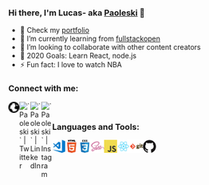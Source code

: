 ### Hi there, I'm Lucas- aka [Paoleski][website] 👋
- 🔭 Check my [portfolio][website]
- 🌱 I’m currently learning from [fullstackopen][course]
- 👯 I’m looking to collaborate with other content creators
- 🥅 2020 Goals: Learn React, node.js
- ⚡ Fun fact: I love to watch NBA

<!-- ### Spotify Playing 🎧

[<img src="https://now-playing-`Paoleski`.vercel.app/api/spotify-playing" alt="`Paoleski` Spotify Playing" width="350" />](https://open.spotify.com/user/swyqyimdc12jajde4vpwd2x1b) -->

### Connect with me:

[<img align="left" alt="`Paoleski`" width="22px" src="https://raw.githubusercontent.com/iconic/open-iconic/master/svg/globe.svg" />][github]
[<img align="left" alt="`Paoleski` | Twitter" width="22px" src="https://cdn.jsdelivr.net/npm/simple-icons@v3/icons/twitter.svg" />][twitter]
[<img align="left" alt="`Paoleski` | LinkedIn" width="22px" src="https://cdn.jsdelivr.net/npm/simple-icons@v3/icons/linkedin.svg" />][linkedin]
[<img align="left" alt="`Paoleski` | Instagram" width="22px" src="https://cdn.jsdelivr.net/npm/simple-icons@v3/icons/instagram.svg" />][instagram]

<br />

### Languages and Tools:

<img align="left" alt="Visual Studio Code" width="26px" src="https://raw.githubusercontent.com/github/explore/80688e429a7d4ef2fca1e82350fe8e3517d3494d/topics/visual-studio-code/visual-studio-code.png" />
<img align="left" alt="HTML5" width="26px" src="https://raw.githubusercontent.com/github/explore/80688e429a7d4ef2fca1e82350fe8e3517d3494d/topics/html/html.png" />
<img align="left" alt="CSS3" width="26px" src="https://raw.githubusercontent.com/github/explore/80688e429a7d4ef2fca1e82350fe8e3517d3494d/topics/css/css.png" />
<img align="left" alt="Sass" width="26px" src="https://raw.githubusercontent.com/github/explore/80688e429a7d4ef2fca1e82350fe8e3517d3494d/topics/sass/sass.png" />
<img align="left" alt="JavaScript" width="26px" src="https://raw.githubusercontent.com/github/explore/80688e429a7d4ef2fca1e82350fe8e3517d3494d/topics/javascript/javascript.png" />
<img align="left" alt="React" width="26px" src="https://raw.githubusercontent.com/github/explore/80688e429a7d4ef2fca1e82350fe8e3517d3494d/topics/react/react.png" />
<img align="left" alt="Git" width="26px" src="https://raw.githubusercontent.com/github/explore/80688e429a7d4ef2fca1e82350fe8e3517d3494d/topics/git/git.png" />
<img align="left" alt="GitHub" width="26px" src="https://raw.githubusercontent.com/github/explore/78df643247d429f6cc873026c0622819ad797942/topics/github/github.png" />

<br />
<br />

<!-- ---



  <summary>:zap: Recent GitHub Activity</summary>
  
START_SECTION:activity
1. 💪 Opened PR [#259](https://github.com/florinpop17/app-ideas/pull/259) in [florinpop17/app-ideas](https://github.com/florinpop17/app-ideas)
2. 🎉 Merged PR [#13](https://github.com/`Paoleski`/`Paoleski`/pull/13) in [`Paoleski`/`Paoleski`](https://github.com/`Paoleski`/`Paoleski`)
3. 💪 Opened PR [#13](https://github.com/`Paoleski`/`Paoleski`/pull/13) in [`Paoleski`/`Paoleski`](https://github.com/`Paoleski`/`Paoleski`)
4. 🎉 Merged PR [#12](https://github.com/`Paoleski`/`Paoleski`/pull/12) in [`Paoleski`/`Paoleski`](https://github.com/`Paoleski`/`Paoleski`)
5. 💪 Opened PR [#12](https://github.com/`Paoleski`/`Paoleski`/pull/12) in [`Paoleski`/`Paoleski`](https://github.com/`Paoleski`/`Paoleski`)
END_SECTION:activity
<!-- 
</details> -->

<!-- <details>
  <summary>:zap: GitHub Stats</summary>

  <img align="left" alt="Paoleski's GitHub Stats" src="https://github-readme-stats.`Paoleski`.vercel.app/api?username=Paoleski&show_icons=true&hide_border=true" />

</details>  --> 

[website]: https://paoleski.netlify.app
[github]: https://github.com/Paoleski
[course]: http://fullstackopen.com
[twitter]: https://twitter.com/Paoleski
[instagram]: https://instagram.com/Paoleski
[linkedin]: https://www.linkedin.com/in/lucas-paoleschi-aa8672174/
[webdevplayist]: https://www.youtube.com/playlist?list=PLkwxH9e_vrAJ0WbEsFA9W3I1W-g_BTsbt
[jsplaylist]: https://www.youtube.com/playlist?list=PLkwxH9e_vrALRJKu7wfXby3MKeflhTu6B
[cssplaylist]: https://www.youtube.com/playlist?list=PLkwxH9e_vrALSdvZuEh6gqQdmDoDIoqz4
[reactplaylist]: https://www.youtube.com/playlist?list=PLkwxH9e_vrAK4TdffpxKY3QGyHCpxFcQ0
